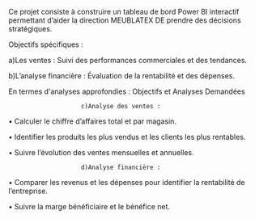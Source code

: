 Ce projet consiste à construire un tableau de bord Power BI interactif 
permettant d’aider la direction MEUBLATEX DE prendre des décisions stratégiques.

Objectifs spécifiques : 

a)Les ventes : Suivi des performances commerciales et des tendances.

b)L’analyse financière : Évaluation de la rentabilité et des dépenses.

En termes d'analyses approfondies : Objectifs et Analyses Demandées

                        c)Analyse des ventes :
                        
•	Calculer le chiffre d’affaires total et par magasin.

•	Identifier les produits les plus vendus et les clients les plus rentables.

•	Suivre l’évolution des ventes mensuelles et annuelles.

                        d)Analyse financière :
•	Comparer les revenus et les dépenses pour identifier la rentabilité de l’entreprise.

•	Suivre la marge bénéficiaire et le bénéfice net.

